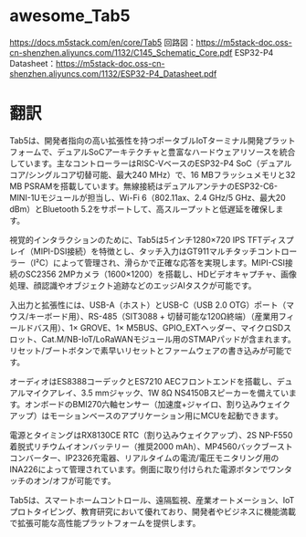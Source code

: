 # awesome_Tab5

https://docs.m5stack.com/en/core/Tab5
回路図：https://m5stack-doc.oss-cn-shenzhen.aliyuncs.com/1132/C145_Schematic_Core.pdf
ESP32-P4 Datasheet：https://m5stack-doc.oss-cn-shenzhen.aliyuncs.com/1132/ESP32-P4_Datasheet.pdf

# 翻訳

Tab5は、開発者指向の高い拡張性を持つポータブルIoTターミナル開発プラットフォームで、デュアルSoCアーキテクチャと豊富なハードウェアリソースを統合しています。主なコントローラーはRISC-VベースのESP32-P4 SoC（デュアルコア/シングルコア切替可能、最大240 MHz）で、16 MBフラッシュメモリと32 MB PSRAMを搭載しています。無線接続はデュアルアンテナのESP32-C6-MINI-1Uモジュールが担当し、Wi-Fi 6（802.11ax、2.4 GHz/5 GHz、最大20 dBm）とBluetooth 5.2をサポートして、高スループットと低遅延を確保します。

視覚的インタラクションのために、Tab5は5インチ1280×720 IPS TFTディスプレイ（MIPI-DSI接続）を特徴とし、タッチ入力はGT911マルチタッチコントローラー（I²C）によって管理され、滑らかで正確な応答を実現します。MIPI-CSI接続のSC2356 2MPカメラ（1600×1200）を搭載し、HDビデオキャプチャ、画像処理、顔認識やオブジェクト追跡などのエッジAIタスクが可能です。

入出力と拡張性には、USB-A（ホスト）とUSB-C（USB 2.0 OTG）ポート（マウス/キーボード用）、RS-485（SIT3088 + 切替可能な120Ω終端）（産業用フィールドバス用）、1× GROVE、1× M5BUS、GPIO_EXTヘッダー、マイクロSDスロット、Cat.M/NB-IoT/LoRaWANモジュール用のSTMAPパッドが含まれます。リセット/ブートボタンで素早いリセットとファームウェアの書き込みが可能です。

オーディオはES8388コーデックとES7210 AECフロントエンドを搭載し、デュアルマイクアレイ、3.5 mmジャック、1W 8Ω NS4150Bスピーカーを備えています。オンボードのBMI270六軸センサー（加速度+ジャイロ、割り込みウェイクアップ）はモーションベースのアプリケーション用にMCUを起動できます。

電源とタイミングはRX8130CE RTC（割り込みウェイクアップ）、2S NP-F550着脱式リチウムイオンバッテリー（推奨2000 mAh）、MP4560バックブーストコンバーター、IP2326充電器、リアルタイムの電流/電圧モニタリング用のINA226によって管理されています。側面に取り付けられた電源ボタンでワンタッチのオン/オフが可能です。

Tab5は、スマートホームコントロール、遠隔監視、産業オートメーション、IoTプロトタイピング、教育研究において優れており、開発者やビジネスに機能満載で拡張可能な高性能プラットフォームを提供します。
